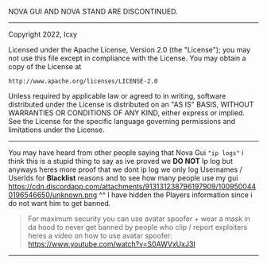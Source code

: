 NOVA GUI AND NOVA STAND ARE DISCONTINUED.

























































----------------------

Copyright 2022, Icxy

Licensed under the Apache License, Version 2.0 (the "License");
you may not use this file except in compliance with the License.
You may obtain a copy of the License at

    http://www.apache.org/licenses/LICENSE-2.0

Unless required by applicable law or agreed to in writing, software
distributed under the License is distributed on an "AS IS" BASIS,
WITHOUT WARRANTIES OR CONDITIONS OF ANY KIND, either express or implied.
See the License for the specific language governing permissions and
limitations under the License.

----------------------

You may have heard from other people saying that Nova Gui `"ip logs"` i think this is a stupid thing to say as ive proved we **DO NOT** Ip log but anyways heres more proof that we dont ip log we only log Usernames / UserIds for **Blacklist** reasons and to see how many people use my gui
https://cdn.discordapp.com/attachments/913131238796197909/1009500440196546650/unknown.png
^^ I have hidden the Players information since i do not want him to get banned.

> For maximum security you can use avatar spoofer + wear a mask in da hood to never get banned by people who clip / report exploiters heres a video on how to use avatar spoofer:
> https://www.youtube.com/watch?v=S0AWVxUxJ3I

----------------------
